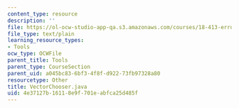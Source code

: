 ```yaml
---
content_type: resource
description: ''
file: https://ol-ocw-studio-app-qa.s3.amazonaws.com/courses/18-413-error-correcting-codes-laboratory-spring-2004/4e37127b16118e9f701eabfca25d485f_VectorChooser.java
file_type: text/plain
learning_resource_types:
- Tools
ocw_type: OCWFile
parent_title: Tools
parent_type: CourseSection
parent_uid: a045bc83-6bf3-4f8f-d922-73fb97328a80
resourcetype: Other
title: VectorChooser.java
uid: 4e37127b-1611-8e9f-701e-abfca25d485f
---
```

